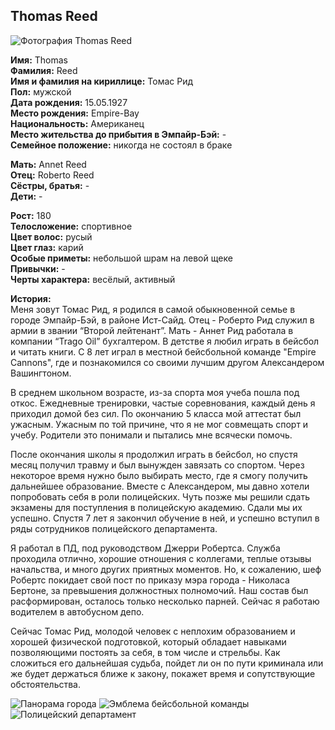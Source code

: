 ## Thomas Reed

![Фотография Thomas Reed](https://user-images.githubusercontent.com/24465747/36397183-99350afa-15d2-11e8-90b8-3c54b39c6601.jpg)

**Имя:** Thomas  
**Фамилия:** Reed  
**Имя и фамилия на кириллице:** Томас Рид  
**Пол:** мужской  
**Дата рождения:** 15.05.1927  
**Место рождения:** Empire-Bay  
**Национальность:** Американец  
**Место жительства до прибытия в Эмпайр-Бэй:** -  
**Семейное положение:** никогда не состоял в браке

**Мать:** Annet Reed  
**Отец:** Roberto Reed  
**Сёстры, братья:** -  
**Дети:** -

**Рост:** 180  
**Телосложение:** спортивное  
**Цвет волос:** русый  
**Цвет глаз:** карий  
**Особые приметы:** небольшой шрам на левой щеке  
**Привычки:** -  
**Черты характера:** весёлый, активный

**История:**  
Меня зовут Томас Рид, я родился в самой обыкновенной семье в городе Эмпайр-Бэй, в районе Ист-Сайд. Отец - Роберто Рид служил в армии в звании “Второй лейтенант”. Мать - Аннет Рид работала в компании “Trago Oil” бухгалтером. В детстве я любил играть в бейсбол и читать книги. С 8 лет играл в местной бейсбольной команде "Empire Cannons", где и познакомился со своими лучшим другом Александером Вашингтоном.

В среднем школьном возрасте, из-за спорта моя учеба пошла под откос. Ежедневные тренировки, частые соревнования, каждый день я приходил домой без сил. По окончанию 5 класса мой аттестат был ужасным. Ужасным по той причине, что я не мог совмещать спорт и учебу. Родители это понимали и пытались мне всячески помочь.

После окончания школы я продолжил играть в бейсбол, но спустя месяц получил травму и был вынужден завязать со спортом. Через некоторое время нужно было выбирать место, где я смогу получить дальнейшее образование. Вместе с Александером, мы давно хотели попробовать себя в роли полицейских. Чуть позже мы решили сдать экзамены для поступления в полицейскую академию. Сдали мы их успешно. Спустя 7 лет я закончил обучение в ней, и успешно вступил в ряды сотрудников полицейского департамента.

Я работал в ПД, под руководством Джерри Робертса. Служба проходила отлично, хорошие отношения с коллегами, теплые отзывы начальства, и много других приятных моментов. Но, к сожалению, шеф Робертс покидает свой пост по приказу мэра города - Николаса Бертоне, за превышения должностных полномочий. Наш состав был расформирован, осталось только несколько парней. Сейчас я работаю водителем в автобусном депо.

Сейчас Томас Рид, молодой человек с неплохим образованием и хорошей физической подготовкой, который обладает навыками позволяющими постоять за себя, в том числе и стрельбы. Как сложиться его дальнейшая судьба, пойдет ли он по пути криминала или же будет держаться ближе к закону, покажет время и сопутствующие обстоятельства.

![Панорама города](https://user-images.githubusercontent.com/24465747/36397184-99565fe8-15d2-11e8-96c9-adf7f08bb152.jpg)
![Эмблема бейсбольной команды](https://user-images.githubusercontent.com/24465747/36397185-99758e68-15d2-11e8-98ea-c6a99e75b3a9.jpg)
![Полицейский департамент](https://user-images.githubusercontent.com/24465747/36397186-9991f3d2-15d2-11e8-97e2-736f21bddc14.jpg)
